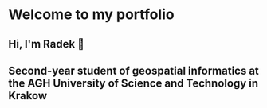 # Welcome to my portfolio
## Hi, I'm Radek 👋
## Second-year student of geospatial informatics at the AGH University of Science and Technology in Krakow
